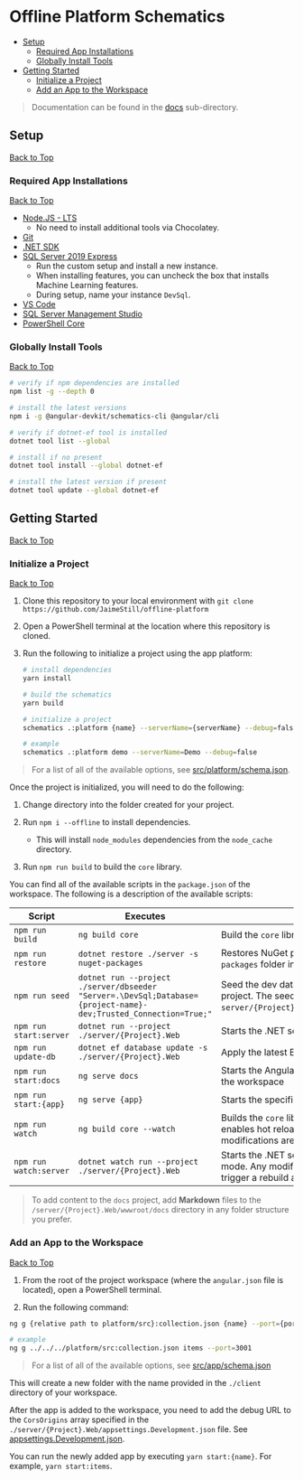 # Offline Platform Schematics

* [Setup](#setup)
    * [Required App Installations](#required-app-installations)
    * [Globally Install Tools](#globally-install-tools)
* [Getting Started](#getting-started)
    * [Initialize a Project](#initialize-a-project)
    * [Add an App to the Workspace](#add-an-app-to-the-workspace)

> Documentation can be found in the [docs](./docs/readme.md) sub-directory.

## Setup
[Back to Top](#offline-platform-schematics)

### Required App Installations
[Back to Top](#offline-platform-schematics)

* [Node.JS - LTS](https://nodejs.org/en/)
    * No need to install additional tools via Chocolatey.
* [Git](https://git-scm.com/download/win)
* [.NET SDK](https://dotnet.microsoft.com/en-us/download)
* [SQL Server 2019 Express](https://go.microsoft.com/fwlink/?linkid=866658)
    * Run the custom setup and install a new instance.
    * When installing features, you can uncheck the box that installs Machine Learning features.
    * During setup, name your instance `DevSql`.
* [VS Code](https://code.visualstudio.com/docs/?dv=win64user)
* [SQL Server Management Studio](https://docs.microsoft.com/en-us/sql/ssms/download-sql-server-management-studio-ssms?view=sql-server-ver15)
* [PowerShell Core](https://github.com/PowerShell/PowerShell/releases)

### Globally Install Tools
[Back to Top](#offline-platform-schematics)

```bash
# verify if npm dependencies are installed
npm list -g --depth 0

# install the latest versions
npm i -g @angular-devkit/schematics-cli @angular/cli

# verify if dotnet-ef tool is installed
dotnet tool list --global

# install if no present
dotnet tool install --global dotnet-ef

# install the latest version if present
dotnet tool update --global dotnet-ef
```

## Getting Started
[Back to Top](#offline-platform-schematics)

### Initialize a Project
[Back to Top](#offline-platform-schematics)

1. Clone this repository to your local environment with `git clone https://github.com/JaimeStill/offline-platform`

2. Open a PowerShell terminal at the location where this repository is cloned.

3. Run the following to initialize a project using the app platform:

    ```bash
    # install dependencies
    yarn install

    # build the schematics
    yarn build

    # initialize a project
    schematics .:platform {name} --serverName={serverName} --debug=false

    # example
    schematics .:platform demo --serverName=Demo --debug=false
    ```

> For a list of all of the available options, see [src/platform/schema.json](./src/platform/schema.json).

Once the project is initialized, you will need to do the following:

1. Change directory into the folder created for your project.

2. Run `npm i --offline` to install dependencies.
    * This will install `node_modules` dependencies from the `node_cache` directory.

3. Run `npm run build` to build the `core` library.

You can find all of the available scripts in the `package.json` of the workspace. The following is a description of the available scripts:

Script | Executes | Description
-------|----------|------------
`npm run build` | `ng build core` | Build the `core` library used by the Angular apps
`npm run restore` | `dotnet restore ./server -s nuget-packages` | Restores NuGet packages from the cached `nuget-packages` folder in each server project.
`npm run seed` | `dotnet run --project ./server/dbseeder "Server=.\DevSql;Database={project-name}-dev;Trusted_Connection=True;"` | Seed the dev database using the `dbseeder` server project. The seeding logic is defined in `server/{Project}.Data/Extensions/DbInitializer.cs`.
`npm run start:server` | `dotnet run --project ./server/{Project}.Web` | Starts the .NET server for the workspace
`npm run update-db` | `dotnet ef database update -s ./server/{Project}.Web` | Apply the latest EF migrations to the database
`npm run start:docs` | `ng serve docs` | Starts the Angular documentation project built into the workspace
`npm run start:{app}` | `ng serve {app}` | Starts the specified Angular application
`npm run watch` | `ng build core --watch` | Builds the `core` library and watches for changes. This enables hot reloading for the library when modifications are made during development.
`npm run watch:server` | `dotnet watch run --project ./server/{Project}.Web` | Starts the .NET server for the workspace in watch mode. Any modifications to the server files will trigger a rebuild and reload automatically.

> To add content to the `docs` project, add **Markdown** files to the `/server/{Project}.Web/wwwroot/docs` directory in any folder structure you prefer.

### Add an App to the Workspace
[Back to Top](#offline-platform-schematics)

1. From the root of the project workspace (where the `angular.json` file is located), open a PowerShell terminal.

2. Run the following command:

```bash
ng g {relative path to platform/src}:collection.json {name} --port={port}

# example
ng g ../../../platform/src:collection.json items --port=3001
```

> For a list of all of the available options, see [src/app/schema.json](./src/app/schema.json)

This will create a new folder with the name provided in the `./client` directory of your workspace.

After the app is added to the workspace, you need to add the debug URL to the `CorsOrigins` array specified in the `./server/{Project}.Web/appsettings.Development.json` file. See [appsettings.Development.json](./src/server/files/__name@classify__.Web/appsettings.Development.json).

You can run the newly added app by executing `yarn start:{name}`. For example, `yarn start:items`.
